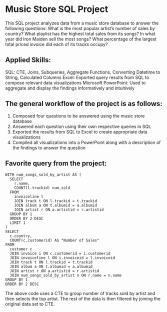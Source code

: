 # Music Store SQL Project

This SQL project analyzes data from a music store database to answer the following questions: What is the most popular artist’s number of sales by country? What playlist has the highest total sales from its songs? In what year did Iron Maiden sell the most songs? What percentage of the largest total priced invoice did each of its tracks occupy?

## Applied Skills:
SQL: CTE, Joins, Subqueries, Aggregate Functions, Converting Datetime to String, Calculated Columns
Excel: Exported query results from SQL to compose relevant data visualizations
Microsoft PowerPoint: Used to aggregate and display the findings informatively and intuitively

## The general workflow of the project is as follows:
1. Composed four questions to be answered using the music store database
2. Answered each question using their own respective queries in SQL
3. Exported the results from SQL to Excel to create appropriate data visualizations
4. Compiled all visualizations into a PowerPoint along with a description of the findings to answer the question

## Favorite query from the project:
```
WITH num_songs_sold_by_artist AS (
  SELECT
    r.name,
    COUNT(l.trackid) num_sold
  FROM
    invoiceline l
    JOIN track t ON l.trackid = t.trackid
    JOIN album a ON t.albumid = a.albumid
    JOIN artist r ON a.artistid = r.artistid
  GROUP BY 1
  ORDER BY 2 DESC
  LIMIT 1
)
SELECT
  c.country,
  COUNT(c.customerid) AS "Number of Sales"
FROM
  customer c
  JOIN invoice i ON c.customerid = i.customerid
  JOIN invoiceline l ON i.invoiceid = l.invoiceid
  JOIN track t ON l.trackid = t.trackid
  JOIN album a ON t.albumid = a.albumid
  JOIN artist r ON a.artistid = r.artistid
  JOIN num_songs_sold_by_artist n ON r.name = n.name
GROUP BY 1
ORDER BY 2 DESC
```

The above code uses a CTE to group number of tracks sold by artist and then selects the top artist. The rest of the data is then filtered by joining the original data set to CTE.
